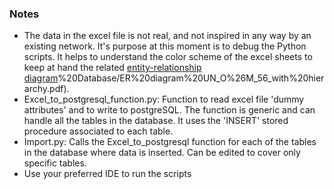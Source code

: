 ### Notes
* The data in the excel file is not real, and not inspired in any way by an existing network. It's purpose at this moment is to debug the Python scripts. It helps to understand the color scheme of the excel sheets to keep at hand the related [entity-relationship diagram](https://github.com/FedericoFossatti/Utility-Network-ADE-OM-extension/blob/master/05)%20Database/ER%20diagram%20UN_O%26M_56_with%20hierarchy.pdf).  
* Excel_to_postgresql_function.py: Function to read excel file 'dummy attributes' and to write to postgreSQL. The function is generic and can handle all the tables in the database. It uses the 'INSERT' stored procedure associated to each table.
* Import.py: Calls the Excel_to_postgresql function for each of the tables in the database where data is inserted. Can be edited to cover only specific tables.
* Use your preferred IDE to run the scripts
